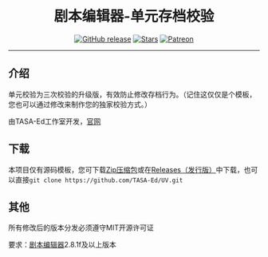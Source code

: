 <h1 align="center">剧本编辑器-单元存档校验</h1>

<p align="center">
<a href="https://github.com/TASA-Ed/UV/releases"><img alt="GitHub release" src="https://img.shields.io/github/v/release/TASA-Ed/UV?style=flat-square&include_prereleases"/></a>
<a href="https://github.com/TASA-Ed/UV/stargazers"><img alt="Stars" src="https://img.shields.io/github/stars/TASA-Ed/UV?color=8ef6e4&style=flat-square"/></a>
<a href="https://www.patreon.com/tasaed"><img alt="Patreon" src="https://img.shields.io/badge/Patreon-yellow?style=flat-square&logo=patreon"/></a>
</p>

---

## 介绍
单元校验为三次校验的升级版，有效防止修改存档行为。（记住这仅仅是个模板，您也可以通过修改来制作您的独家校验方式。）

由TASA-Ed工作室开发，[官网](https://www.tasaed.top/)
## 下载
本项目仅有源码模板，您可下载[Zip压缩包](https://github.com/TASA-Ed/UV/archive/refs/heads/main.zip)或在[Releases（发行版）](https://github.com/TASA-Ed/UV/releases)中下载，也可以直接`git clone https://github.com/TASA-Ed/UV.git`
## 其他
所有修改后的版本分发必须遵守MIT开源许可证

要求：[剧本编辑器](https://1drv.ms/u/c/568ae44e1937060b/EdDVH9S7JbZLtj0hPoay4rkB2NtzvwDnn12fuGUS0WHA0w?e=Zn1qbJ)2.8.1f及以上版本
